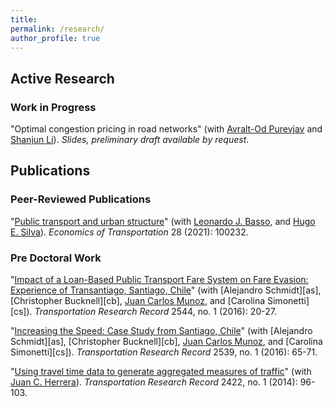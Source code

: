 ```yaml
---
title:
permalink: /research/
author_profile: true
---
```


<h2 id="active">
Active Research
</h2>

### Work in Progress

"Optimal congestion pricing in road networks" (with [Avralt-Od Purevjav][aop] and [Shanjun Li][sl]). *Slides, preliminary draft available by request*.


<h2 id="pubs">
Publications
</h2>

### Peer-Reviewed Publications

"[Public transport and urban structure](https://doi.org/10.1016/j.ecotra.2021.100232)" (with [Leonardo J. Basso][ljb], and [Hugo E. Silva][hes]). *Economics of Transportation* 28 (2021): 100232. <a href="/files/research/transit-urban-structure.pdf"><i class="fas fa-fw fa-file-pdf zoom" aria-hidden="true"></i></a>

### Pre Doctoral Work

"[Impact of a Loan-Based Public Transport Fare System on Fare Evasion: Experience of Transantiago, Santiago, Chile](https://doi.org/10.3141%2F2544-03)" (with [Alejandro Schmidt][as], [Christopher Bucknell][cb], [Juan Carlos Munoz][jcm], and [Carolina Simonetti][cs]). *Transportation Research Record* 2544, no. 1 (2016): 20-27.

"[Increasing the Speed: Case Study from Santiago, Chile](https://doi.org/10.3141%2F2539-08)" (with [Alejandro Schmidt][as], [Christopher Bucknell][cb], [Juan Carlos Munoz][jcm], and [Carolina Simonetti][cs]). *Transportation Research Record* 2539, no. 1 (2016): 65-71.

"[Using travel time data to generate aggregated measures of traffic](https://doi.org/10.3141%2F2422-11)" (with [Juan C. Herrera][jch]). *Transportation Research Record* 2422, no. 1 (2014): 96-103.


[aop]: https://www.avraltodpurevjav.com
[ljb]: http://www.leonardojbasso.cl/index.html
[hes]: https://sites.google.com/site/hugosilvam/
[sl]: http://li.dyson.cornell.edu
[jch]: https://www.ing.uc.cl/academicos-e-investigadores/juan-carlos-herrera-maldonado/
[jcm]: https://www.ing.uc.cl/en/academicos-e-investigadores/juan-carlos-munoz-abogabir/
